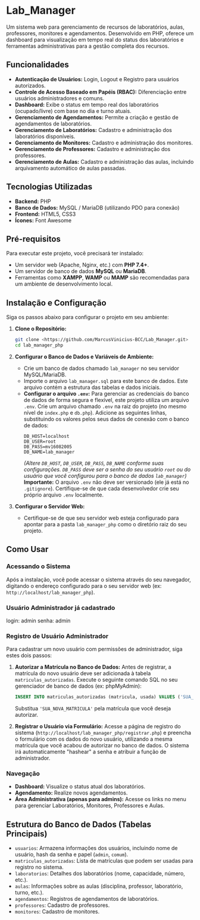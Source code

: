 # Lab_Manager

Um sistema web para gerenciamento de recursos de laboratórios, aulas, professores, monitores e agendamentos. Desenvolvido em PHP, oferece um dashboard para visualização em tempo real do status dos laboratórios e ferramentas administrativas para a gestão completa dos recursos.

## Funcionalidades

*   **Autenticação de Usuários:** Login, Logout e Registro para usuários autorizados.
*   **Controle de Acesso Baseado em Papéis (RBAC):** Diferenciação entre usuários administradores e comuns.
*   **Dashboard:** Exibe o status em tempo real dos laboratórios (ocupado/livre) com base no dia e turno atuais.
*   **Gerenciamento de Agendamentos:** Permite a criação e gestão de agendamentos de laboratórios.
*   **Gerenciamento de Laboratórios:** Cadastro e administração dos laboratórios disponíveis.
*   **Gerenciamento de Monitores:** Cadastro e administração dos monitores.
*   **Gerenciamento de Professores:** Cadastro e administração dos professores.
*   **Gerenciamento de Aulas:** Cadastro e administração das aulas, incluindo arquivamento automático de aulas passadas.

## Tecnologias Utilizadas

*   **Backend:** PHP
*   **Banco de Dados:** MySQL / MariaDB (utilizando PDO para conexão)
*   **Frontend:** HTML5, CSS3
*   **Ícones:** Font Awesome

## Pré-requisitos

Para executar este projeto, você precisará ter instalado:

*   Um servidor web (Apache, Nginx, etc.) com **PHP 7.4+**.
*   Um servidor de banco de dados **MySQL** ou **MariaDB**.
*   Ferramentas como **XAMPP**, **WAMP** ou **MAMP** são recomendadas para um ambiente de desenvolvimento local.

## Instalação e Configuração

Siga os passos abaixo para configurar o projeto em seu ambiente:

1.  **Clone o Repositório:**
    ```bash
    git clone <https://github.com/MarcusVinicius-BCC/Lab_Manager.git>
    cd lab_manager_php
    ```


2.  **Configurar o Banco de Dados e Variáveis de Ambiente:**
    *   Crie um banco de dados chamado `lab_manager` no seu servidor MySQL/MariaDB.
    *   Importe o arquivo `lab_manager.sql` para este banco de dados. Este arquivo contém a estrutura das tabelas e dados iniciais.
    *   **Configurar o arquivo `.env`:**
        Para gerenciar as credenciais do banco de dados de forma segura e flexível, este projeto utiliza um arquivo `.env`.
        Crie um arquivo chamado `.env` na raiz do projeto (no mesmo nível de `index.php` e `db.php`).
        Adicione as seguintes linhas, substituindo os valores pelos seus dados de conexão com o banco de dados:
        ```
        DB_HOST=localhost
        DB_USER=root
        DB_PASS=mv16082005
        DB_NAME=lab_manager
        ```
        *(Altere `DB_HOST`, `DB_USER`, `DB_PASS`, `DB_NAME` conforme suas configurações. `DB_PASS` deve ser a senha do seu usuário `root` ou do usuário que você configurou para o banco de dados `lab_manager`)*
        **Importante:** O arquivo `.env` não deve ser versionado (ele já está no `.gitignore`). Certifique-se de que cada desenvolvedor crie seu próprio arquivo `.env` localmente.

3.  **Configurar o Servidor Web:**
    *   Certifique-se de que seu servidor web esteja configurado para apontar para a pasta `lab_manager_php` como o diretório raiz do seu projeto.

## Como Usar

### Acessando o Sistema

Após a instalação, você pode acessar o sistema através do seu navegador, digitando o endereço configurado para o seu servidor web (ex: `http://localhost/lab_manager_php`).
### Usuário Administrador já cadastrado
   login: admin
   senha: admin

### Registro de Usuário Administrador

Para cadastrar um novo usuário com permissões de administrador, siga estes dois passos:

1.  **Autorizar a Matrícula no Banco de Dados:**
    Antes de registrar, a matrícula do novo usuário deve ser adicionada à tabela `matriculas_autorizadas`. Execute o seguinte comando SQL no seu gerenciador de banco de dados (ex: phpMyAdmin):
    ```sql
    INSERT INTO matriculas_autorizadas (matricula, usada) VALUES ('SUA_NOVA_MATRICULA', 0);
    ```
    Substitua `'SUA_NOVA_MATRICULA'` pela matrícula que você deseja autorizar.

2.  **Registrar o Usuário via Formulário:**
    Acesse a página de registro do sistema (`http://localhost/lab_manager_php/registrar.php`) e preencha o formulário com os dados do novo usuário, utilizando a mesma matrícula que você acabou de autorizar no banco de dados. O sistema irá automaticamente "hashear" a senha e atribuir a função de administrador.

### Navegação

*   **Dashboard:** Visualize o status atual dos laboratórios.
*   **Agendamento:** Realize novos agendamentos.
*   **Área Administrativa (apenas para admins):** Acesse os links no menu para gerenciar Laboratórios, Monitores, Professores e Aulas.

## Estrutura do Banco de Dados (Tabelas Principais)

*   `usuarios`: Armazena informações dos usuários, incluindo nome de usuário, hash da senha e papel (`admin`, `comum`).
*   `matriculas_autorizadas`: Lista de matrículas que podem ser usadas para registro no sistema.
*   `laboratorios`: Detalhes dos laboratórios (nome, capacidade, número, etc.).
*   `aulas`: Informações sobre as aulas (disciplina, professor, laboratório, turno, etc.).
*   `agendamentos`: Registros de agendamentos de laboratórios.
*   `professores`: Cadastro de professores.
*   `monitores`: Cadastro de monitores.
